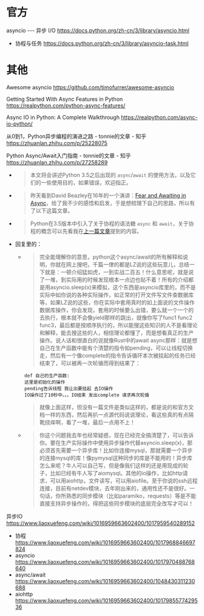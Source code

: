 
# 官方

asyncio --- 异步 I/O https://docs.python.org/zh-cn/3/library/asyncio.html
- 协程与任务 https://docs.python.org/zh-cn/3/library/asyncio-task.html

# 其他

Awesome asyncio https://github.com/timofurrer/awesome-asyncio

Getting Started With Async Features in Python https://realpython.com/python-async-features/

Async IO in Python: A Complete Walkthrough https://realpython.com/async-io-python/

从0到1，Python异步编程的演进之路 - tonnie的文章 - 知乎 https://zhuanlan.zhihu.com/p/25228075

Python Async/Await入门指南 - tonnie的文章 - 知乎 https://zhuanlan.zhihu.com/p/27258289
- > 本文将会讲述Python 3.5之后出现的 `async`/`await` 的使用方法，以及它们的一些使用目的，如果错误，欢迎指正。
- > 昨天看到David Beazley在16年的一个演讲：[Fear and Awaiting in Async](https://www.youtube.com/watch?v=E-1Y4kSsAFc)，给了我不少的感悟和启发，于是想梳理下自己的思路，所以有了以下这篇文章。
- > Python在3.5版本中引入了关于协程的语法糖 `async` 和 `await`，关于协程的概念可以先看我在[上一篇文章](https://zhuanlan.zhihu.com/p/25228075)提到的内容。
- 回复里的：
  * > 完全能理解你的意思，python这个async/await的所有解释和说明，你就在网上搜吧，千篇一侓的都是LZ说的这些玩意儿，总结一下就是：一顿介绍猛如虎，一到实战二百五！什么意思呢，就是说了一堆，到实际用的时候发现根本一点边也贴不着！所有的介绍都是用asyncio.sleep(x)来模拟，这个东西是asyncio库里的，而不是实际中如你说的各种实际操作，如正常的打开文件写文件查数据库等，如果LZ说的这些，你在实际中套用真时的如上面说的文件操作数据库操作，你会发现，套用的时候要么出错，要么就一个一个的去执行，根本就不会像yield那样的跳出，就像你写了func1 func2 func3，最后都是按顺序执行的，所以能搜这些知识的人不是看理论和解释，能去搜这些的人，相信理论都懂了，而是想看真正的生产操作。说人话和很直白的说就像Rust中的await async那样：就是想自己在生产函数中能有个清楚的指令如pending，可以让线程切换走，然后有一个像complete的指令告诉循环本次被挂起的任务已经结束了，可以被再一次轮循而得到结果了：
    ```
    def 自己的生产函数:
    这里是初始化的操作
    pending告诉线程 我让出要挂起 去IO操作
    IO操作过了10秒中。。。IO结束 发出complete 请求再次轮循
    ```
    > 就像上面这样，但没有一篇文件是类似这样的，都是说的和官方文档一样的东西，然后再扒一点源代码说说理论，看这些真的有点隔靴挠痒啊，看了一堆，最后一点用不上！
  * > 你这个问题我去年也经常疑惑，现在已经完全搞清楚了，可以告诉你。要在生产实际操作中使用异步操作代替asyncio.sleep(x)，那必须首先需要一个异步库！比如你连接mysql，那就需要一个异步的连接mysql的库！像pymysql这种同步的库是不能用的！异步库怎么来呢？牛人可以自己写，但是像我们这样的还是用现成的轮子，比如已经有牛人写了aiomysql。其他的io操作，比如http请求，可以用aiohttp，文件读写，可以用aiofile。至于你说的ssh远程连接，目前有netdev模块，去年刚出来的，通用性还不是很好。一句话，你所熟悉的同步模块（比如paramiko，requests）等是不能直接支持异步操作的，得把这些同步模块的底层完全改写才可以！

异步IO https://www.liaoxuefeng.com/wiki/1016959663602400/1017959540289152
- 协程 https://www.liaoxuefeng.com/wiki/1016959663602400/1017968846697824
- asyncio https://www.liaoxuefeng.com/wiki/1016959663602400/1017970488768640
- async/await https://www.liaoxuefeng.com/wiki/1016959663602400/1048430311230688
- aiohttp https://www.liaoxuefeng.com/wiki/1016959663602400/1017985577429536
